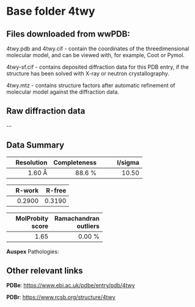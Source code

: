 # Base folder 4twy

## Files downloaded from wwPDB:

4twy.pdb and 4twy.cif - contain the coordinates of the threedimensional molecular model, and can be viewed with, for example, Coot or Pymol.

4twy-sf.cif - contains deposited diffraction data for this PDB entry, if the structure has been solved with X-ray or neutron crystallography.

4twy.mtz - contains structure factors after automatic refinement of molecular model against the diffraction data.

## Raw diffraction data

--<br> 

## Data Summary
|   | Resolution | Completeness| I/sigma |
|---|-------------:|----------------:|--------------:|
|   |1.60 Å|88.6  %|<img width=50/>10.50|

|   | **R-work**| **R-free**   
|---|-------------:|----------------:|           
||0.2900|0.3190|

|   |**MolProbity<br>score**| **Ramachandran<br>outliers** 
|---|-------------:|----------------:|
||1.65|0.00 %|

**Auspex** Pathologies: 

 

## Other relevant links 
**PDBe**:  https://www.ebi.ac.uk/pdbe/entry/pdb/4twy
 
**PDBr**: https://www.rcsb.org/structure/4twy 

